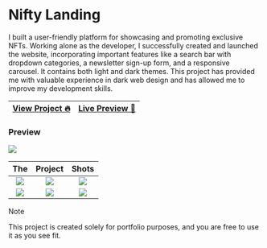 # Nifty Landing 

 
I built a user-friendly platform for showcasing and promoting exclusive NFTs. Working alone as the developer, I successfully created and launched the website, incorporating important features like a search bar with dropdown categories, a newsletter sign-up form, and a responsive carousel. It contains both light and dark themes. This project has provided me with valuable experience in dark web design and has allowed me to improve my development skills.

| [View Project 🔥](https://aftabrehan.com/portfolio/nft-product) | [Live Preview 🚀](https://nifty-landing.vercel.app) |
|--------------------------------------------------------------|--------------------------------------------------|

### Preview

<div>
  <a href="https://aftabrehan.com/portfolio/nft-product">
    <img style="max-width:300px;" src="https://cdn.loom.com/sessions/thumbnails/64580d0da0144e4e8428261fd946b61c-with-play.gif">
  </a>
</div>


|                                                                                                   The                                                                                                    |                                                                                                 Project                                                                                                  |                                                                                                  Shots                                                                                                   |
| :------------------------------------------------------------------------------------------------------------------------------------------------------------------------------------------------------: | :------------------------------------------------------------------------------------------------------------------------------------------------------------------------------------------------------: | :------------------------------------------------------------------------------------------------------------------------------------------------------------------------------------------------------: |
| <div><a href="https://aftabrehan.com/portfolio/nft-product"><img style="max-width:220px;" src="https://aftabrehan.com/_next/image?url=%2F_next%2Fstatic%2Fmedia%2F1.e9e27ec9.png&w=1920&q=75"></a></div> | <div><a href="https://aftabrehan.com/portfolio/nft-product"><img style="max-width:220px;" src="https://aftabrehan.com/_next/image?url=%2F_next%2Fstatic%2Fmedia%2F2.f481d126.png&w=1920&q=75"></a></div> | <div><a href="https://aftabrehan.com/portfolio/nft-product"><img style="max-width:220px;" src="https://aftabrehan.com/_next/image?url=%2F_next%2Fstatic%2Fmedia%2F3.e0aadd8f.png&w=1920&q=75"></a></div> |
| <div><a href="https://aftabrehan.com/portfolio/nft-product"><img style="max-width:220px;" src="https://aftabrehan.com/_next/image?url=%2F_next%2Fstatic%2Fmedia%2F4.93745d4e.png&w=1920&q=75"></a></div> | <div><a href="https://aftabrehan.com/portfolio/nft-product"><img style="max-width:220px;" src="https://aftabrehan.com/_next/image?url=%2F_next%2Fstatic%2Fmedia%2F5.d05de869.png&w=1920&q=75"></a></div> | <div><a href="https://aftabrehan.com/portfolio/nft-product"><img style="max-width:220px;" src="https://aftabrehan.com/_next/image?url=%2F_next%2Fstatic%2Fmedia%2F6.5a5a54fb.png&w=1920&q=75"></a></div> |


> [!NOTE]
> This project is created solely for portfolio purposes, and you are free to use it as you see fit.

